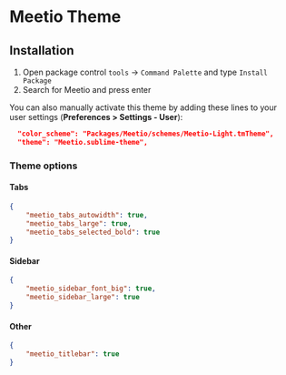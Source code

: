 # Meetio Theme

## Installation

1. Open package control `tools` → `Command Palette` and type `Install Package`
2. Search for Meetio and press enter

You can also manually activate this theme by adding these lines to your user settings (**Preferences > Settings - User**):


```json
  "color_scheme": "Packages/Meetio/schemes/Meetio-Light.tmTheme",
  "theme": "Meetio.sublime-theme",
```

### Theme options

#### Tabs

```json
{
    "meetio_tabs_autowidth": true,
    "meetio_tabs_large": true,
    "meetio_tabs_selected_bold": true
}
```

#### Sidebar

```json
{
    "meetio_sidebar_font_big": true,
    "meetio_sidebar_large": true
}
```

#### Other

```json
{
    "meetio_titlebar": true
}
```

